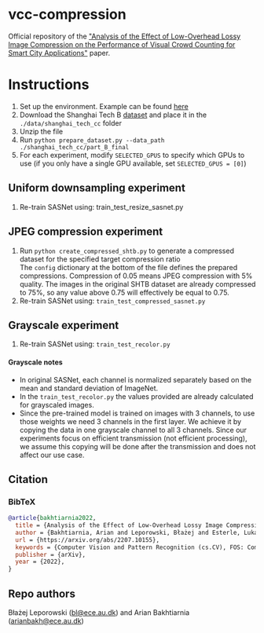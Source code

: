 # vcc-compression
Official repository of the ["Analysis of the Effect of Low-Overhead
Lossy Image Compression on the Performance of
Visual Crowd Counting for Smart City Applications"](https://arxiv.org/abs/2207.10155) paper.

# Instructions
1. Set up the environment. Example can be found [here](https://gitlab.au.dk/maleci/high-resolution-deep-learning)
2. Download the Shanghai Tech B [dataset](https://drive.google.com/drive/folders/13Sz1UNPN96cahwLubvS2aRxOGOUCyQ_i) 
and place it in the ```./data/shanghai_tech_cc``` folder
3. Unzip the file
4. Run ```python prepare_dataset.py --data_path ./shanghai_tech_cc/part_B_final```
5. For each experiment, modify `SELECTED_GPUS` to specify which GPUs to use (if you only have a single GPU available, 
set `SELECTED_GPUS = [0]`)

## Uniform downsampling experiment
1. Re-train SASNet using: train_test_resize_sasnet.py

## JPEG compression experiment
1. Run ```python create_compressed_shtb.py``` to generate a compressed dataset for the specified target compression ratio  
The ```config``` dictionary at the bottom of the file defines the prepared compressions. Compression of 0.05 means JPEG 
compression with 5% quality. The images in the original SHTB dataset are already compressed to 75%, so any value above 0.75 will 
effectively be equal to 0.75.
2. Re-train SASNet using: ```train_test_compressed_sasnet.py```

## Grayscale experiment
1. Re-train SASNet using: ```train_test_recolor.py```

#### Grayscale notes
* In original SASNet, each channel is normalized separately based on the mean and standard deviation of ImageNet.
* In the ```train_test_recolor.py``` the values provided are already calculated for grayscaled images.
* Since the pre-trained model is trained on images with 3 channels, to use those weights we need 3 channels in the first layer. 
We achieve it by copying the data in one grayscale channel to all 3 channels. Since our experiments focus on efficient 
transmission (not efficient processing), we assume this copying will be done after the transmission and does not 
affect our use case.

## Citation
### BibTeX
```bibtex
@article{bakhtiarnia2022,
  title = {Analysis of the Effect of Low-Overhead Lossy Image Compression on the Performance of Visual Crowd Counting for Smart City Applications},
  author = {Bakhtiarnia, Arian and Leporowski, Błażej and Esterle, Lukas and Iosifidis, Alexandros},
  url = {https://arxiv.org/abs/2207.10155},
  keywords = {Computer Vision and Pattern Recognition (cs.CV), FOS: Computer and information sciences, FOS: Computer and information sciences},
  publisher = {arXiv},
  year = {2022},
}

```

## Repo authors
Błażej Leporowski (bl@ece.au.dk) and Arian Bakhtiarnia (arianbakh@ece.au.dk)